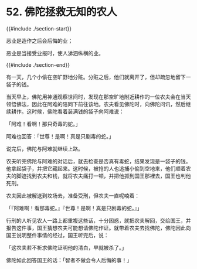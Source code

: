 # 52. 佛陀拯救无知的农人
{{#include ./section-start}}

恶业是造作之后会后悔的业；

恶业是当接受业报时，使人涕泗纵横的业。

{{#include ./section-end}}

有一天，几个小偷在空旷野地分赃。分赃之后，他们就离开了，但却疏忽地留下一袋子的钱。

当天早上，佛陀用神通观察世间时，发现在那空旷地附近耕作的一位农夫会在当天领悟佛法，因此在阿难的陪同下前往该地。农夫看见佛陀时，向佛陀问讯，然后继续耕作。这时候，佛陀看着装满钱的袋子向阿难说：

「阿难！看啊！那只奇毒的蛇。」

阿难也回答：「世尊！是啊！真是只剧毒的蛇。」

说完后，佛陀与阿难就继续上路。

农夫听完佛陀与阿难的对话后，就去检查是否真有毒蛇，结果发现是一袋子的钱。他拿起袋子，并把它藏起来。这时候，被抢的人也追捕小偷到空地来，他们顺着农夫的脚迹找到农夫和钱，就将农夫痛打一顿，并把他抓到国王那裡去，国王也判他死刑。

农夫因此被解送到坟场去，准备受刑，但农夫一直呢喃着：

「『阿难啊！看那毒蛇。』『世尊！是啊！真是只剧毒的蛇。』」

行刑的人听见农人一路上都重複这些话，十分困惑，就把农夫解回，交给国王，并报告这件事，国王猜想农夫可能想请佛陀作证。就带着农夫去找佛陀，佛陀因此向国王说明整件事情的经过，国王听完后，说：

「这农夫若不祈求佛陀证明他的清白，早就被杀了。」

佛陀如此回答国王的话：「智者不做会令人后悔的事！」

